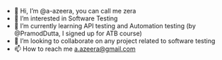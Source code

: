 - 👋 Hi, I’m @a-azeera, you can call me zera
- 👀 I’m interested in Software Testing
- 🌱 I’m currently learning API testing and Automation testing (by @PramodDutta, I signed up for ATB course)
- 💞️ I’m looking to collaborate on any project related to software testing
- 📫 How to reach me a.azeera@gmail.com

<!---
a-azeera/a-azeera is a ✨ special ✨ repository because its `README.md` (this file) appears on your GitHub profile.
You can click the Preview link to take a look at your changes.
--->
